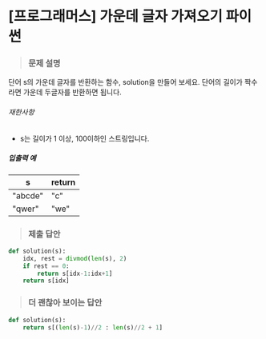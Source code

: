 # [프로그래머스] 가운데 글자 가져오기 파이썬

> ### 문제 설명

단어 s의 가운데 글자를 반환하는 함수, solution을 만들어 보세요. 단어의 길이가 짝수라면 가운데 두글자를 반환하면 됩니다.

###### 재한사항

- s는 길이가 1 이상, 100이하인 스트링입니다.

##### 입출력 예

| s       | return |
| ------- | ------ |
| "abcde" | "c"    |
| "qwer"  | "we"   |

> ### 제출 답안

```python
def solution(s):
    idx, rest = divmod(len(s), 2)
    if rest == 0:
        return s[idx-1:idx+1]
    return s[idx]
```

> ### 더 괜찮아 보이는 답안

```python
def solution(s):
    return s[(len(s)-1)//2 : len(s)//2 + 1]
```